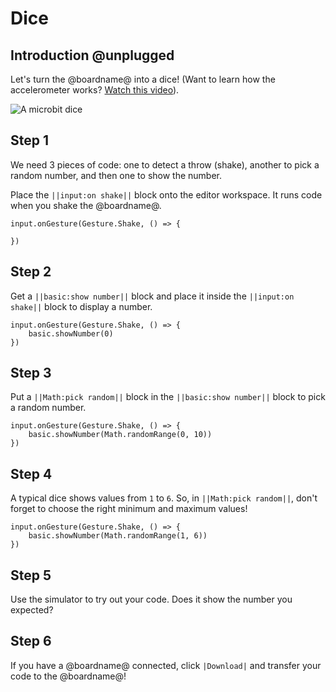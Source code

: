 # Dice

## Introduction @unplugged

Let's turn the @boardname@ into a dice!
(Want to learn how the accelerometer works? [Watch this video](https://youtu.be/byngcwjO51U)).

![A microbit dice](/static/mb/projects/dice.png)

## Step 1

We need 3 pieces of code: one to detect a throw (shake), another to pick a random number, and then one to show the number.

Place the ``||input:on shake||`` block onto the editor workspace. It runs code when you shake the @boardname@.

```blocks
input.onGesture(Gesture.Shake, () => {

})
```

## Step 2

Get a ``||basic:show number||`` block and place it inside the ``||input:on shake||`` block to display a number.

```blocks
input.onGesture(Gesture.Shake, () => {
    basic.showNumber(0)
})
```

## Step 3

Put a ``||Math:pick random||`` block in the ``||basic:show number||`` block to pick a random number.

```blocks
input.onGesture(Gesture.Shake, () => {
    basic.showNumber(Math.randomRange(0, 10))
})
```

## Step 4

A typical dice shows values from `1` to `6`. So, in ``||Math:pick random||``, don't forget to choose the right minimum and maximum values!

```blocks
input.onGesture(Gesture.Shake, () => {
    basic.showNumber(Math.randomRange(1, 6))
})
```

## Step 5

Use the simulator to try out your code. Does it show the number you expected?

## Step 6

If you have a @boardname@ connected, click ``|Download|`` and transfer your code to the @boardname@!
